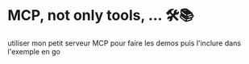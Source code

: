 # MCP, not only tools, ... 🛠️📚

utiliser mon petit serveur MCP pour faire les demos
puis l'inclure dans l'exemple en go